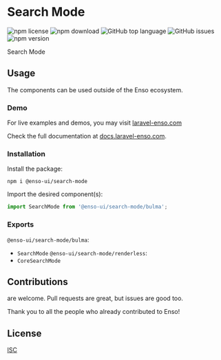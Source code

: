 # Search Mode

![npm license](https://img.shields.io/npm/l/@enso-ui/search-mode.svg) 
![npm download](https://img.shields.io/npm/dm/@enso-ui/search-mode.svg) 
![GitHub top language](https://img.shields.io/github/languages/top/enso-ui/search-mode.svg) 
![GitHub issues](https://img.shields.io/github/issues/enso-ui/search-mode.svg) 
![npm version](https://img.shields.io/npm/v/@enso-ui/search-mode.svg) 

Search Mode

## Usage
The components can be used outside of the Enso ecosystem.

### Demo

For live examples and demos, you may visit [laravel-enso.com](https://www.laravel-enso.com)

Check the full documentation at  [docs.laravel-enso.com](https://docs.laravel-enso.com).

### Installation

Install the package:
```
npm i @enso-ui/search-mode
```
Import the desired component(s):
```js
import SearchMode from '@enso-ui/search-mode/bulma';
```

### Exports

`@enso-ui/search-mode/bulma`:
- `SearchMode`
`@enso-ui/search-mode/renderless`:
- `CoreSearchMode`

## Contributions

are welcome. Pull requests are great, but issues are good too.

Thank you to all the people who already contributed to Enso!

## License

[ISC](https://opensource.org/licenses/ISC)
